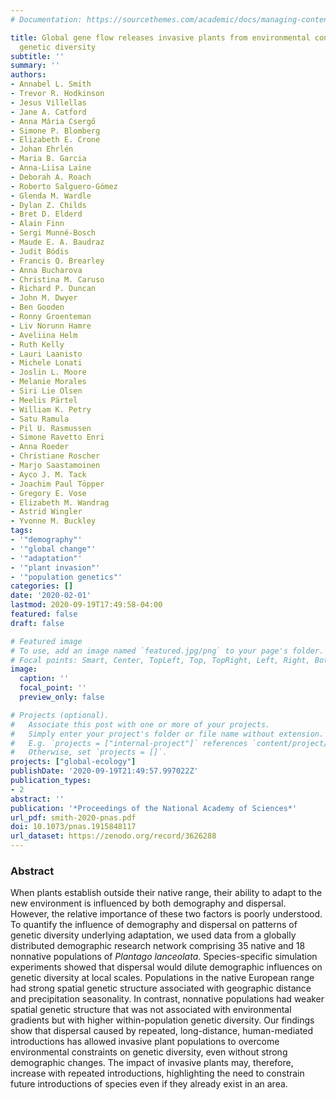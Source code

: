 ```yaml
---
# Documentation: https://sourcethemes.com/academic/docs/managing-content/

title: Global gene flow releases invasive plants from environmental constraints on
  genetic diversity
subtitle: ''
summary: ''
authors:
- Annabel L. Smith
- Trevor R. Hodkinson
- Jesus Villellas
- Jane A. Catford
- Anna Mária Csergő
- Simone P. Blomberg
- Elizabeth E. Crone
- Johan Ehrlén
- Maria B. Garcia
- Anna-Liisa Laine
- Deborah A. Roach
- Roberto Salguero-Gómez
- Glenda M. Wardle
- Dylan Z. Childs
- Bret D. Elderd
- Alain Finn
- Sergi Munné-Bosch
- Maude E. A. Baudraz
- Judit Bódis
- Francis Q. Brearley
- Anna Bucharova
- Christina M. Caruso
- Richard P. Duncan
- John M. Dwyer
- Ben Gooden
- Ronny Groenteman
- Liv Norunn Hamre
- Aveliina Helm
- Ruth Kelly
- Lauri Laanisto
- Michele Lonati
- Joslin L. Moore
- Melanie Morales
- Siri Lie Olsen
- Meelis Pärtel
- William K. Petry
- Satu Ramula
- Pil U. Rasmussen
- Simone Ravetto Enri
- Anna Roeder
- Christiane Roscher
- Marjo Saastamoinen
- Ayco J. M. Tack
- Joachim Paul Töpper
- Gregory E. Vose
- Elizabeth M. Wandrag
- Astrid Wingler
- Yvonne M. Buckley
tags:
- '"demography"'
- '"global change"'
- '"adaptation"'
- '"plant invasion"'
- '"population genetics"'
categories: []
date: '2020-02-01'
lastmod: 2020-09-19T17:49:58-04:00
featured: false
draft: false

# Featured image
# To use, add an image named `featured.jpg/png` to your page's folder.
# Focal points: Smart, Center, TopLeft, Top, TopRight, Left, Right, BottomLeft, Bottom, BottomRight.
image:
  caption: ''
  focal_point: ''
  preview_only: false

# Projects (optional).
#   Associate this post with one or more of your projects.
#   Simply enter your project's folder or file name without extension.
#   E.g. `projects = ["internal-project"]` references `content/project/deep-learning/index.md`.
#   Otherwise, set `projects = []`.
projects: ["global-ecology"]
publishDate: '2020-09-19T21:49:57.997022Z'
publication_types:
- 2
abstract: ''
publication: '*Proceedings of the National Academy of Sciences*'
url_pdf: smith-2020-pnas.pdf
doi: 10.1073/pnas.1915848117
url_dataset: https://zenodo.org/record/3626288
---
```

### Abstract
When plants establish outside their native range, their ability to adapt to the new environment is influenced by both demography and dispersal. However, the relative importance of these two factors is poorly understood. To quantify the influence of demography and dispersal on patterns of genetic diversity underlying adaptation, we used data from a globally distributed demographic research network comprising 35 native and 18 nonnative populations of *Plantago lanceolata*. Species-specific simulation experiments showed that dispersal would dilute demographic influences on genetic diversity at local scales. Populations in the native European range had strong spatial genetic structure associated with geographic distance and precipitation seasonality. In contrast, nonnative populations had weaker spatial genetic structure that was not associated with environmental gradients but with higher within-population genetic diversity. Our findings show that dispersal caused by repeated, long-distance, human-mediated introductions has allowed invasive plant populations to overcome environmental constraints on genetic diversity, even without strong demographic changes. The impact of invasive plants may, therefore, increase with repeated introductions, highlighting the need to constrain future introductions of species even if they already exist in an area.
